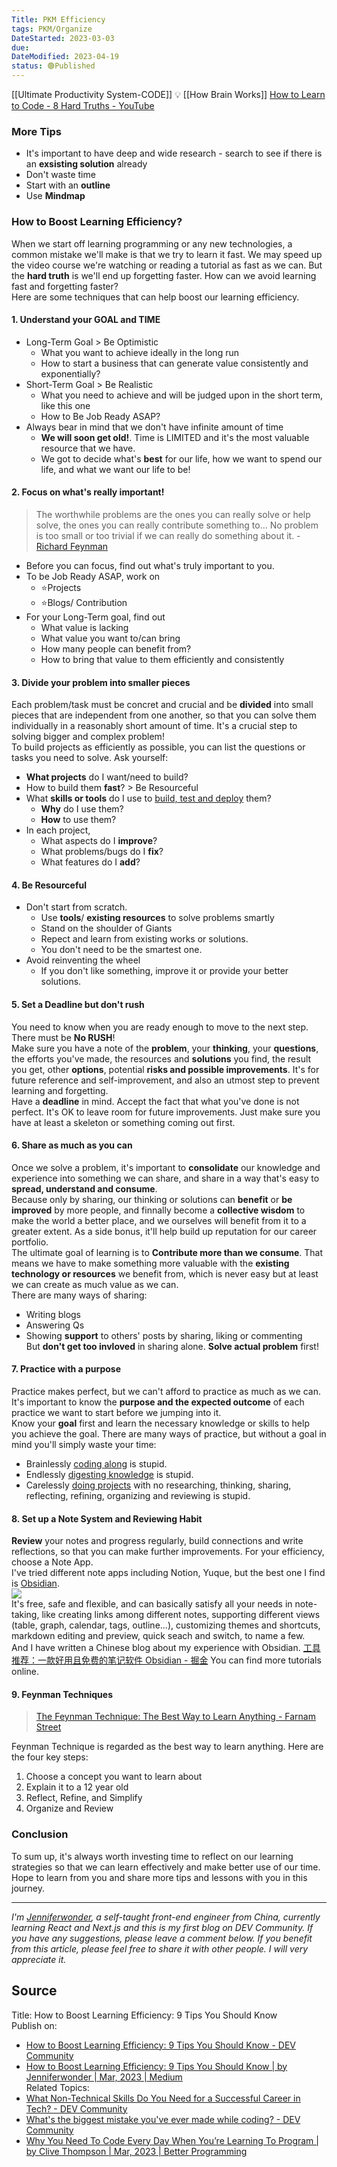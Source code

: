```yaml
---
Title: PKM Efficiency
tags: PKM/Organize
DateStarted: 2023-03-03
due:
DateModified: 2023-04-19
status: 🟢Published
---
```


[[Ultimate Productivity System-CODE]] 💡
[[How Brain Works]]
[How to Learn to Code - 8 Hard Truths - YouTube](https://www.youtube.com/watch?v=NtfbWkxJTHw)

### More Tips

- It's important to have deep and wide research - search to see if there is an **exsisting solution** already
- Don't waste time
- Start with an **outline**
- Use **Mindmap**

### How to Boost Learning Efficiency?

When we start off learning programming or any new technologies, a common mistake we'll make is that we try to learn it fast. We may speed up the video course we're watching or reading a tutorial as fast as we can. But the **hard truth** is we'll end up forgetting faster. How can we avoid learning fast and forgetting faster?  
Here are some techniques that can help boost our learning efficiency.

#### 1. Understand your GOAL and TIME

- Long-Term Goal > Be Optimistic
  - What you want to achieve ideally in the long run
  - How to start a business that can generate value consistently and exponentially?
- Short-Term Goal > Be Realistic
  - What you need to achieve and will be judged upon in the short term, like this one
  - How to Be Job Ready ASAP?
- Always bear in mind that we don't have infinite amount of time
  - **We will soon get old!**. Time is LIMITED and it's the most valuable resource that we have.
  - We got to decide what's **best** for our life, how we want to spend our life, and what we want our life to be!

#### 2. Focus on what's really important!

> The worthwhile problems are the ones you can really solve or help solve, the ones you can really contribute something to… No problem is too small or too trivial if we can really do something about it. - [Richard Feynman](https://fs.blog/intellectual-giants/richard-feynman/)

- Before you can focus, find out what's truly important to you.
- To be Job Ready ASAP, work on
  - ⭐Projects
  - ⭐Blogs/ Contribution
- For your Long-Term goal, find out
  - What value is lacking
  - What value you want to/can bring
  - How many people can benefit from?
  - How to bring that value to them efficiently and consistently

#### 3. Divide your problem into smaller pieces

Each problem/task must be concret and crucial and be **divided** into small pieces that are independent from one another, so that you can solve them individually in a reasonably short amount of time. It's a crucial step to solving bigger and complex problem!  
To build projects as efficiently as possible, you can list the questions or tasks you need to solve. Ask yourself:

- **What projects** do I want/need to build?
- How to build them **fast**? > Be Resourceful
- What **skills or tools** do I use to <u>build, test and deploy</u> them?
  - **Why** do I use them?
  - **How** to use them?
- In each project,
  - What aspects do I **improve**?
  - What problems/bugs do I **fix**?
  - What features do I **add**?

#### 4. Be Resourceful

- Don't start from scratch.
  - Use **tools**/ **existing resources** to solve problems smartly
  - Stand on the shoulder of Giants
  - Repect and learn from existing works or solutions.
  - You don't need to be the smartest one.
- Avoid reinventing the wheel
  - If you don't like something, improve it or provide your better solutions.

#### 5. Set a Deadline but don't rush

You need to know when you are ready enough to move to the next step. There must be **No RUSH**!  
Make sure you have a note of the **problem**, your **thinking**, your **questions**, the efforts you've made, the resources and **solutions** you find, the result you get, other **options**, potential **risks and possible improvements**. It's for future reference and self-improvement, and also an utmost step to prevent learning and forgetting.  
Have a **deadline** in mind. Accept the fact that what you've done is not perfect. It's OK to leave room for future improvements. Just make sure you have at least a skeleton or something coming out first.

#### 6. Share as much as you can

Once we solve a problem, it's important to **consolidate** our knowledge and experience into something we can share, and share in a way that's easy to **spread, understand and consume**.  
Because only by sharing, our thinking or solutions can **benefit** or **be improved** by more people, and finnally become a **collective wisdom** to make the world a better place, and we ourselves will benefit from it to a greater extent. As a side bonus, it'll help build up reputation for our career portfolio.  
The ultimate goal of learning is to **Contribute more than we consume**. That means we have to make something more valuable with the **existing technology or resources** we benefit from, which is never easy but at least we can create as much value as we can.  
There are many ways of sharing:

- Writing blogs
- Answering Qs
- Showing **support** to others' posts by sharing, liking or commenting  
  But **don't get too invloved** in sharing alone. **Solve actual problem** first!

#### 7. Practice with a purpose

Practice makes perfect, but we can't afford to practice as much as we can. It's important to know the **purpose and the expected outcome** of each practice we want to start before we jumping into it.  
Know your **goal** first and learn the necessary knowledge or skills to help you achieve the goal. There are many ways of practice, but without a goal in mind you'll simply waste your time:

- Brainlessly <u>coding along</u> is stupid.
- Endlessly <u>digesting knowledge</u> is stupid.
- Carelessly <u>doing projects</u> with no researching, thinking, sharing, reflecting, refining, organizing and reviewing is stupid.

#### 8. Set up a Note System and Reviewing Habit

**Review** your notes and progress regularly, build connections and write reflections, so that you can make further improvements. For your efficiency, choose a Note App.  
I've tried different note apps including Notion, Yuque, but the best one I find is [Obsidian](https://obsidian.md/).  
![](https://cdn.nlark.com/yuque/0/2022/png/29677165/1669290486575-4a3d3b02-8311-4a0f-a0be-273db6779bd2.png)  
It's free, safe and flexible, and can basically satisfy all your needs in note-taking, like creating links among different notes, supporting different views (table, graph, calendar, tags, outline...), customizing themes and shortcuts, markdown editing and preview, quick seach and switch, to name a few.  
And I have written a Chinese blog about my experience with Obsidian. [工具推荐：一款好用且免费的笔记软件 Obsidian - 掘金](https://juejin.cn/post/7169838406933938212) You can find more tutorials online.

#### 9. Feynman Techniques

> [The Feynman Technique: The Best Way to Learn Anything - Farnam Street](https://fs.blog/feynman-technique/)

Feynman Technique is regarded as the best way to learn anything. Here are the four key steps:

1. Choose a concept you want to learn about
2. Explain it to a 12 year old
3. Reflect, Refine, and Simplify
4. Organize and Review

### Conclusion

To sum up, it's always worth investing time to reflect on our learning strategies so that we can learn effectively and make better use of our time.  
Hope to learn from you and share more tips and lessons with you in this journey.

---

_I'm [Jenniferwonder](https://github.com/Jenniferwonder), a self-taught front-end engineer from China, currently learning React and Next.js and this is my first blog on DEV Community. If you have any suggestions, please leave a comment below. If you benefit from this article, please feel free to share it with other people. I will very appreciate it._

## Source

Title: How to Boost Learning Efficiency: 9 Tips You Should Know  
Publish on:

- [How to Boost Learning Efficiency: 9 Tips You Should Know - DEV Community](https://dev.to/jenniferwonder/how-to-boost-learning-efficiency-9-tips-you-should-know-368i)
- [How to Boost Learning Efficiency: 9 Tips You Should Know | by Jenniferwonder | Mar, 2023 | Medium](https://medium.com/@jenniferwonder_12/how-to-boost-learning-efficiency-9-tips-you-should-know-ad10beb4876b)  
  Related Topics:
- [What Non-Technical Skills Do You Need for a Successful Career in Tech? - DEV Community](https://dev.to/codenewbieteam/what-non-technical-skills-do-you-need-for-a-successful-career-in-tech-59md)
- [What's the biggest mistake you've ever made while coding? - DEV Community](https://dev.to/michaeltharrington/whats-the-biggest-mistake-youve-ever-made-while-coding-12n2)
- [Why You Need To Code Every Day When You’re Learning To Program | by Clive Thompson | Mar, 2023 | Better Programming](https://medium.com/better-programming/why-you-need-to-code-every-day-when-youre-learning-to-pro-a4d022e70459)
